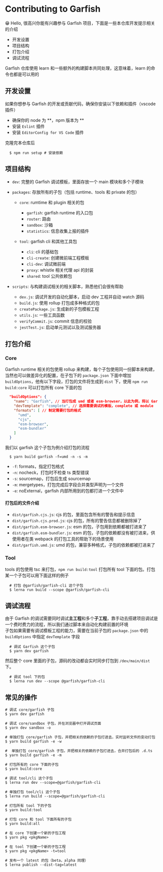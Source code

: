 # Contributing to Garfish

😁 Hello, 很高兴你能有兴趣参与 Garfish 项目，下面是一些本仓库开发提示相关的介绍
  + 开发设置
  + 项目结构
  + 打包介绍
  + 调试流程

Garfish 仓库使用 learn 和一些额外的构建脚本共同处理，这意味着，learn 的命令也都是可以用的
## 开发设置
如果你想参与 Garfish 的开发或贡献代码，确保你安装以下依赖和插件（vscode 插件）
  + 确保你的 node 为 **，npm 版本为 **
  + 安装 `Eslint` 插件
  + 安装 `EditorConfig for VS Code` 插件

克隆完本仓库后
```shell
  $ npm run setup # 安装依赖
```

## 项目结构
  + `dev`: 完整的 Garfish 调试模板，里面存放一个 main 模块和多个子模块

  + `packages`: 存放所有的子包（包括 runtime、tools 和 private 的包）
    - `core`: rumtime 和 plugin 相关的包
      - `garfish`: garfish runtime 的入口包
      - `router`: 路由
      - `sandbox`: 沙箱
      - `statistics`: 信息收集上报的插件

    - `tool`: garfish cli 和其他工具包
      - `cli`: cli 的基础包
      - `cli-create`: 创建微前端工程模板
      - `cli-dev`: 调试微前端
      - `proxy`: whistle 相关代理 api 的封装
      - `shared`: tool 公共依赖包

  + `scripts`: 与构建调试相关的相关脚本，熟悉他们会很有帮助
    - `dev.js`: 调试开发的自动化脚本，启动 dev 工程并自动 watch 源码
    - `build.js`: 使用 rollup 打包成多种格式的包
    - `createPackage.js`: 生成新的子包模板工程
    - `utils.js`: 一些工具函数
    - `verifyCommit.js`: commit 信息的校验
    - `jestTest.js`: 启动单元测试以及测试服务器

## 打包介绍
### Core
Garfish runtime 相关的包使用 rollup 来构建，每个子包使用同一份脚本来构建，当然也可以做差异化的配置，在子包下的 `package.json` 下面中增加 `buildOptions`，他有以下字段，打包的文件将生成到 `dist` 下，使用 `npm run build:core` 可以打包所有 core 下面的包

```json
  "buildOptions": {
    "name": "Garfish", // 当打包成 umd 或者 esm-browser，以此为例，将以 Garfish 的 namespace 注入到 window 中。没有指定时，默认用子包文件夹转为驼峰后的名字
    "devTemplate": "complete", // 选择需要调试的模板，complete 或 module
    "formats": [ // 制定需要打包的格式
      "umd",
      "cjs",
      "esm-browser",
      "esm-bundler"
    ]
  }
```

我们以 garfish 这个子包为例介绍打包的流程
```shell
  $ yarn build garfish -f=umd -n -s -m
```
  + `-f`: formats，指定打包格式
  + `-n`: nocheck，打包时不检查 ts 类型错误
  + `-s`: sourcemap，打包后生成 sourcemap
  + `-m`: mergetypes，打包完成后字段合并类型声明为一个文件
  + `-e`: noExternal，garfish 内部所用到的包都打进一个文件中

#### 打包后的文件介绍
  + `dist/garfish.cjs.js`: cjs 的包，里面包含所有的警告和提示信息
  + `dist/garfish.cjs.prod.js`: cjs 的包，所有的警告信息都被删除掉了
  + `dist/garfish.esm-browser.js`: esm 的包，子包用到依赖都被打进来了
  + `dist/garfish.esm-bundler.js`: esm 的包，子包的依赖都没有被打进来，供使用者在类 webpack 的打包工具的帮助下的场景使用
  + `dist/garfish.umd.js`: umd 的包，兼容多种格式，子包的依赖都被打进来了

### Tool
tools 的包使用 tsc 来打包，`npm run build:tool` 打包所有 tool 下面的包。打包某一个子包可以用下面这样的例子
```shell
  # 打包 @garfish/garfish-cli 这个子包
  $ lerna run build --scope @garfish/garfish-cli
```

## 调试流程
由于 Garfish 的调试需要同时调试**主工程**和多个**子工程**，靠手动去搭建项目调试是一个费时费力的流程，所以我们通过脚本来自动化构建前置的环境<br/>
子包如果需要有调试模板工程的能力，需要在当前子包的 `package.json` 中的 `buildOptions` 中指定 `devTemplate` 字段

```shell
  # 调试 Garfish 这个子包
  $ yarn dev garfish
```

然后整个 core 里面的子包，源码的改动都会实时同步打包到 `/dev/main/dist` 下。

```shell
  # 调试 tool 下的包
  $ lerna run dev --scope @garfish/garfish-cli
```

## 常见的操作
```shell
# 调试 core/garfish 子包
$ yarn dev garfish

# 调试 core/sandbox 子包，并在浏览器中打开调试页面
$ yarn dev sandbox -o

# 单独打包 core/garfish 子包，并把相关的依赖的子包打进去，实时监听文件的变动打包
$ yarn build garfish -e -w

#  单独打包 core/garfish 子包，并把相关的依赖的子包打进去，合并打包后的 .d.ts
$ yarn build garfish -e -m

# 打包所有的 core 下面的子包
$ yarn build:core

# 调试 tool/cli 这个子包
$ lerna run dev --scope=@garfish/garfish-cli

# 单独打包 tool/cli 这个子包
$ lerna run build --scope=@garfish/garfish-cli

# 打包所有 tool 下的子包
$ yarn build:tool

# 打包 core 和 tool 下面所有的子包
$ yarn build:all

# 在 core 下创建一个新的子包工程
$ yarn pkg <pkgName>

# 在 tool 下创建一个新的子包工程
$ yarn pkg <pkgName> -t=tool

# 发布一个 latest 的包（beta，alpha 同理）
$ lerna publish --dist-tag=latest
```
